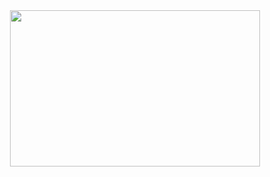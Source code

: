 <image src="./images/vercel.svg" width="400" height="250" style="align: center; margin: 0 auto; display: block;">